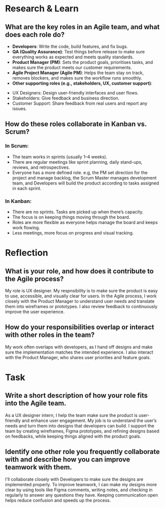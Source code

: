# Research & Learn

## What are the key roles in an Agile team, and what does each role do?
- **Developers**: Write the code, build features, and fix bugs.
- **QA (Quality Assurance)**: Test things before release to make sure everything works as expected and meets quality standards.
- **Product Manager (PM)**: Sets the product goals, prioritises tasks, and makes sure the product meets our customer requirements.
- **Agile Project Manager (Agile PM)**: Helps the team stay on track, removes blockers, and makes sure the workflow runs smoothly.
- **Other supporting roles (e.g., stakeholders, UX, customer support)**:
 + UX Designers: Design user-friendly interfaces and user flows.
 + Stakeholders: Give feedback and business direction.
 + Customer Support: Share feedback from real users and report any issues.

## How do these roles collaborate in Kanban vs. Scrum?
### In Scrum:
- The team works in sprints (usually 1–4 weeks).
- There are regular meetings like sprint planning, daily stand-ups, reviews, and retrospectives.
- Everyone has a more defined role. e.g, the PM set direction for the project and manage backlog, the Scrum Master manages development team, and Developers will build the product according to tasks assigned in each sprint.

### In Kanban:
- There are no sprints. Tasks are picked up when there’s capacity. 
- The focus is on keeping things moving through the board.
- Roles are more flexible as everyone helps manage the board and keeps work flowing.
- Less meetings, more focus on progress and visual tracking.

#  Reflection

## What is your role, and how does it contribute to the Agile process?
My role is UX designer. My respnsibility is to make sure the product is easy to use, accessible, and visually clear for users. In the Agile process, I work closely with the Product Manager to understand user needs and translate them into wireframes or prototypes. I also review feedback to continuously improve the user experience. 
## How do your responsibilities overlap or interact with other roles in the team?
My work often overlaps with developers, as I hand off designs and make sure the implementation matches the intended experience. I also interact with the Product Manager, who shares user priorities and feature goals.

# Task

## Write a short description of how your role fits into the Agile team.
As a UX designer intern, I help the team make sure the product is user-friendly and enhance user engagement. My job is to understand the user’s needs and turn them into designs that developers can build. I support the team by creating wireframes, Figma prototypes, and refining designs based on feedbacks, while keeping things aligned with the product goals.

## Identify one other role you frequently collaborate with and describe how you can improve teamwork with them.
I'll collaborate closely with Developers to make sure the designs are implemented properly. To improve teamwork, I can make my designs more clear by using tools like Figma comments, writing notes, and checking in regularly to answer any questions they have. Keeping communication open helps reduce confusion and speeds up the process.

